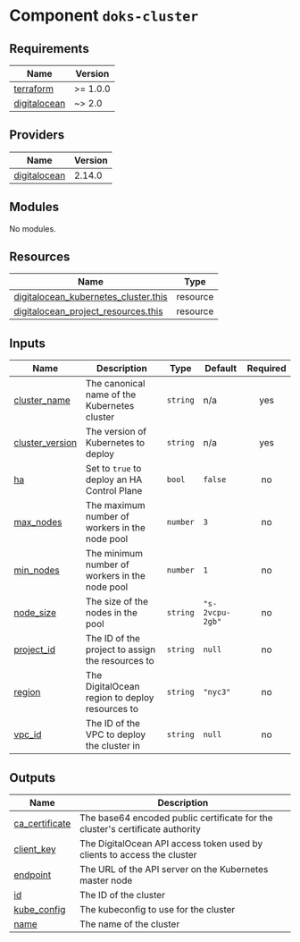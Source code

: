 # Component `doks-cluster`

<!-- BEGINNING OF PRE-COMMIT-TERRAFORM DOCS HOOK -->
## Requirements

| Name | Version |
|------|---------|
| <a name="requirement_terraform"></a> [terraform](#requirement\_terraform) | >= 1.0.0 |
| <a name="requirement_digitalocean"></a> [digitalocean](#requirement\_digitalocean) | ~> 2.0 |

## Providers

| Name | Version |
|------|---------|
| <a name="provider_digitalocean"></a> [digitalocean](#provider\_digitalocean) | 2.14.0 |

## Modules

No modules.

## Resources

| Name | Type |
|------|------|
| [digitalocean_kubernetes_cluster.this](https://registry.terraform.io/providers/digitalocean/digitalocean/latest/docs/resources/kubernetes_cluster) | resource |
| [digitalocean_project_resources.this](https://registry.terraform.io/providers/digitalocean/digitalocean/latest/docs/resources/project_resources) | resource |

## Inputs

| Name | Description | Type | Default | Required |
|------|-------------|------|---------|:--------:|
| <a name="input_cluster_name"></a> [cluster\_name](#input\_cluster\_name) | The canonical name of the Kubernetes cluster | `string` | n/a | yes |
| <a name="input_cluster_version"></a> [cluster\_version](#input\_cluster\_version) | The version of Kubernetes to deploy | `string` | n/a | yes |
| <a name="input_ha"></a> [ha](#input\_ha) | Set to `true` to deploy an HA Control Plane | `bool` | `false` | no |
| <a name="input_max_nodes"></a> [max\_nodes](#input\_max\_nodes) | The maximum number of workers in the node pool | `number` | `3` | no |
| <a name="input_min_nodes"></a> [min\_nodes](#input\_min\_nodes) | The minimum number of workers in the node pool | `number` | `1` | no |
| <a name="input_node_size"></a> [node\_size](#input\_node\_size) | The size of the nodes in the pool | `string` | `"s-2vcpu-2gb"` | no |
| <a name="input_project_id"></a> [project\_id](#input\_project\_id) | The ID of the project to assign the resources to | `string` | `null` | no |
| <a name="input_region"></a> [region](#input\_region) | The DigitalOcean region to deploy resources to | `string` | `"nyc3"` | no |
| <a name="input_vpc_id"></a> [vpc\_id](#input\_vpc\_id) | The ID of the VPC to deploy the cluster in | `string` | `null` | no |

## Outputs

| Name | Description |
|------|-------------|
| <a name="output_ca_certificate"></a> [ca\_certificate](#output\_ca\_certificate) | The base64 encoded public certificate for the cluster's certificate authority |
| <a name="output_client_key"></a> [client\_key](#output\_client\_key) | The DigitalOcean API access token used by clients to access the cluster |
| <a name="output_endpoint"></a> [endpoint](#output\_endpoint) | The URL of the API server on the Kubernetes master node |
| <a name="output_id"></a> [id](#output\_id) | The ID of the cluster |
| <a name="output_kube_config"></a> [kube\_config](#output\_kube\_config) | The kubeconfig to use for the cluster |
| <a name="output_name"></a> [name](#output\_name) | The name of the cluster |
<!-- END OF PRE-COMMIT-TERRAFORM DOCS HOOK -->
